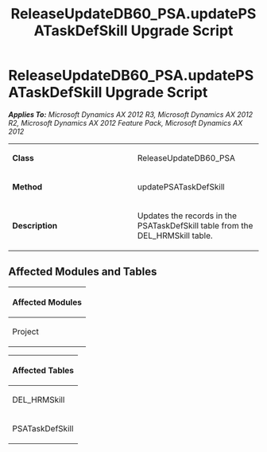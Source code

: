 ﻿---
title: ReleaseUpdateDB60_PSA.updatePSATaskDefSkill Upgrade Script
TOCTitle: ReleaseUpdateDB60_PSA.updatePSATaskDefSkill Upgrade Script
ms:assetid: c66ce11a-432c-449c-3ce5-9821395fafd1
ms:mtpsurl: https://msdn.microsoft.com/en-us/library/JJ719541(v=AX.60)
ms:contentKeyID: 49711109
ms.date: 05/18/2015
mtps_version: v=AX.60
---

# ReleaseUpdateDB60\_PSA.updatePSATaskDefSkill Upgrade Script 


_**Applies To:** Microsoft Dynamics AX 2012 R3, Microsoft Dynamics AX 2012 R2, Microsoft Dynamics AX 2012 Feature Pack, Microsoft Dynamics AX 2012_

<table>
<colgroup>
<col style="width: 50%" />
<col style="width: 50%" />
</colgroup>
<tbody>
<tr class="odd">
<td><p><strong>Class</strong></p></td>
<td><p>ReleaseUpdateDB60_PSA</p></td>
</tr>
<tr class="even">
<td><p><strong>Method</strong></p></td>
<td><p>updatePSATaskDefSkill</p></td>
</tr>
<tr class="odd">
<td><p><strong>Description</strong></p></td>
<td><p>Updates the records in the PSATaskDefSkill table from the DEL_HRMSkill table.</p></td>
</tr>
</tbody>
</table>


## Affected Modules and Tables

<table>
<colgroup>
<col style="width: 100%" />
</colgroup>
<thead>
<tr class="header">
<th><p>Affected Modules</p></th>
</tr>
</thead>
<tbody>
<tr class="odd">
<td><p>Project</p></td>
</tr>
</tbody>
</table>


<table>
<colgroup>
<col style="width: 100%" />
</colgroup>
<thead>
<tr class="header">
<th><p>Affected Tables</p></th>
</tr>
</thead>
<tbody>
<tr class="odd">
<td><p>DEL_HRMSkill</p></td>
</tr>
<tr class="even">
<td><p>PSATaskDefSkill</p></td>
</tr>
</tbody>
</table>

  


